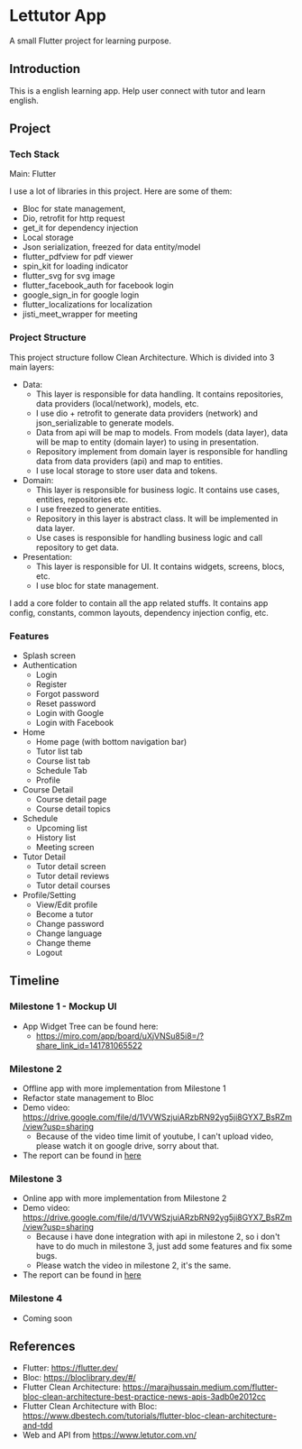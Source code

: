 # Lettutor App

A small Flutter project for learning purpose.

## Introduction

This is a english learning app. Help user connect with tutor and learn english.

## Project

### Tech Stack

Main: Flutter

I use a lot of libraries in this project. Here are some of them:

- Bloc for state management,
- Dio, retrofit for http request
- get_it for dependency injection
- Local storage
- Json serialization, freezed for data entity/model
- flutter_pdfview for pdf viewer
- spin_kit for loading indicator
- flutter_svg for svg image
- flutter_facebook_auth for facebook login
- google_sign_in for google login
- flutter_localizations for localization
- jisti_meet_wrapper for meeting


### Project Structure

This project structure follow Clean Architecture. Which is divided into 3 main layers:

- Data: 
  - This layer is responsible for data handling. It contains repositories, data providers (local/network), models, etc.
  - I use dio + retrofit to generate data providers (network) and json_serializable to generate models.
  - Data from api will be map to models. From models (data layer), data will be map to entity (domain layer) to using in presentation.
  - Repository implement from domain layer is responsible for handling data from data providers (api) and map to entities.
  - I use local storage to store user data and tokens.
- Domain: 
  - This layer is responsible for business logic. It contains use cases, entities, repositories etc.
  - I use freezed to generate entities.
  - Repository in this layer is abstract class. It will be implemented in data layer.
  - Use cases is responsible for handling business logic and call repository to get data.
- Presentation: 
  - This layer is responsible for UI. It contains widgets, screens, blocs, etc.
  - I use bloc for state management.

I add a core folder to contain all the app related stuffs. It contains app config, constants, common layouts, dependency injection config, etc.

### Features

- Splash screen
- Authentication
  - Login
  - Register
  - Forgot password
  - Reset password
  - Login with Google
  - Login with Facebook
- Home
  - Home page (with bottom navigation bar)
  - Tutor list tab
  - Course list tab
  - Schedule Tab
  - Profile
- Course Detail
  - Course detail page
  - Course detail topics
- Schedule
  - Upcoming list
  - History list
  - Meeting screen
- Tutor Detail
  - Tutor detail screen
  - Tutor detail reviews
  - Tutor detail courses
- Profile/Setting
  - View/Edit profile 
  - Become a tutor
  - Change password
  - Change language
  - Change theme
  - Logout

## Timeline

### Milestone 1 - Mockup UI

- App Widget Tree can be found here: 
  - https://miro.com/app/board/uXjVNSu85i8=/?share_link_id=141781065522

### Milestone 2

- Offline app with more implementation from Milestone 1
- Refactor state management to Bloc
- Demo video: https://drive.google.com/file/d/1VVWSzjuiARzbRN92yg5ji8GYX7_BsRZm/view?usp=sharing 
  - Because of the video time limit of youtube, I can't upload video, please watch it on google drive, sorry about that.
- The report can be found in [here](https://docs.google.com/document/d/e/2PACX-1vRy8spMPcTorAYu327Iebl8Tux2QlgM1XJMJ-413wgIMW-4oLg0ezOAc3lnx7pX2g/pub) 

### Milestone 3

- Online app with more implementation from Milestone 2
- Demo video: https://drive.google.com/file/d/1VVWSzjuiARzbRN92yg5ji8GYX7_BsRZm/view?usp=sharing
  - Because i have done integration with api in milestone 2, so i don't have to do much in milestone 3, just add some features and fix some bugs.
  - Please watch the video in milestone 2, it's the same.
- The report can be found in [here](https://docs.google.com/document/d/e/2PACX-1vRy8spMPcTorAYu327Iebl8Tux2QlgM1XJMJ-413wgIMW-4oLg0ezOAc3lnx7pX2g/pub)

### Milestone 4

- Coming soon

## References

- Flutter: https://flutter.dev/
- Bloc: https://bloclibrary.dev/#/ 
- Flutter Clean Architecture: https://marajhussain.medium.com/flutter-bloc-clean-architecture-best-practice-news-apis-3adb0e2012cc
- Flutter Clean Architecture with Bloc: https://www.dbestech.com/tutorials/flutter-bloc-clean-architecture-and-tdd
- Web and API from https://www.letutor.com.vn/